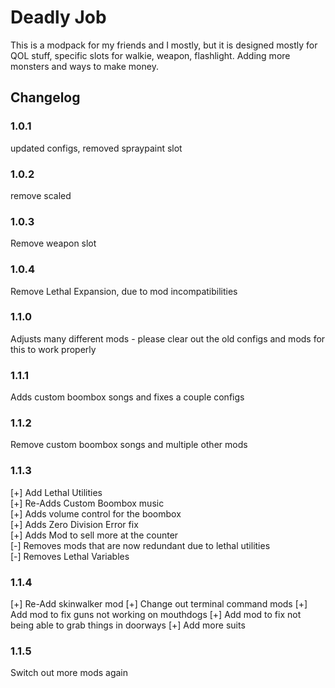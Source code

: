 # Deadly Job

This is a modpack for my friends and I mostly, but it is designed mostly for QOL stuff, specific slots for walkie, weapon, flashlight. Adding more monsters and ways to make money.

## Changelog

### 1.0.1
updated configs, removed spraypaint slot
### 1.0.2 
remove scaled 
### 1.0.3
Remove weapon slot
### 1.0.4
Remove Lethal Expansion, due to mod incompatibilities
### 1.1.0
Adjusts many different mods - please clear out the old configs and mods for this to work properly
### 1.1.1
Adds custom boombox songs and fixes a couple configs
### 1.1.2
Remove custom boombox songs and multiple other mods
### 1.1.3
[+] Add Lethal Utilities
<br>[+] Re-Adds Custom Boombox music
<br>[+] Adds volume control for the boombox
<br>[+] Adds Zero Division Error fix
<br>[+] Adds Mod to sell more at the counter
<br>[-] Removes mods that are now redundant due to lethal utilities 
<br>[-] Removes Lethal Variables

### 1.1.4
[+] Re-Add skinwalker mod
[+] Change out terminal command mods
[+] Add mod to fix guns not working on mouthdogs
[+] Add mod to fix not being able to grab things in doorways
[+] Add more suits

### 1.1.5 
Switch out more mods again
